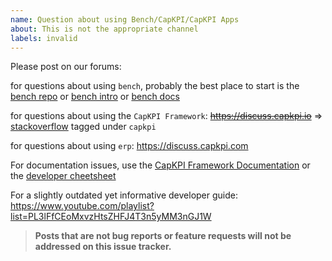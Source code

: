 ```yaml
---
name: Question about using Bench/CapKPI/CapKPI Apps
about: This is not the appropriate channel
labels: invalid
---
```


Please post on our forums:

for questions about using `bench`, probably the best place to start is the [bench repo](https://github.com/capkpi/bench) or [bench intro](https://capkpi.io/bench) or [bench docs](https://capkpi.io/docs/bench)

for questions about using the `CapKPI Framework`: ~~https://discuss.capkpi.io~~ => [stackoverflow](https://stackoverflow.com/questions/tagged/capkpi) tagged under `capkpi`

for questions about using `erp`: https://discuss.capkpi.com

For documentation issues, use the [CapKPI Framework Documentation](https://capkpi.io/docs/user/en) or the [developer cheetsheet](https://github.com/capkpi/capkpi/wiki/Developer-Cheatsheet)

For a slightly outdated yet informative developer guide: https://www.youtube.com/playlist?list=PL3lFfCEoMxvzHtsZHFJ4T3n5yMM3nGJ1W

> **Posts that are not bug reports or feature requests will not be addressed on this issue tracker.**
